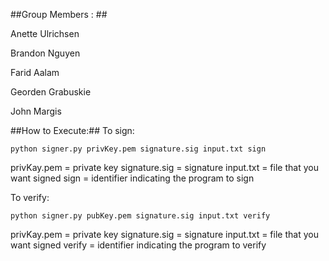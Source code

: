 ##Group Members : ##

Anette Ulrichsen

Brandon Nguyen

Farid Aalam

Georden Grabuskie

John Margis

##How to Execute:##
To sign:

```python signer.py privKey.pem signature.sig input.txt sign```

privKay.pem = private key
signature.sig = signature
input.txt = file that you want signed
sign = identifier indicating the program to sign 

To verify:

```python signer.py pubKey.pem signature.sig input.txt verify```

privKay.pem = private key
signature.sig = signature
input.txt = file that you want signed
verify = identifier indicating the program to verify 
